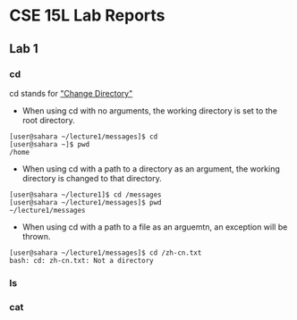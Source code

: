 # CSE 15L Lab Reports
## Lab 1
### cd
cd stands for <ins>"Change Directory"</ins>

- When using cd with no arguments, the working directory is set to the root directory.
```
[user@sahara ~/lecture1/messages]$ cd
[user@sahara ~]$ pwd
/home
```
- When using cd with a path to a directory as an argument, the working directory is changed to that directory.
```
[user@sahara ~/lecture1]$ cd /messages
[user@sahara ~/lecture1/messages]$ pwd
~/lecture1/messages
```
- When using cd with a path to a file as an arguemtn, an exception will be thrown.
```
[user@sahara ~/lecture1/messages]$ cd /zh-cn.txt
bash: cd: zh-cn.txt: Not a directory
```
### ls
### cat
